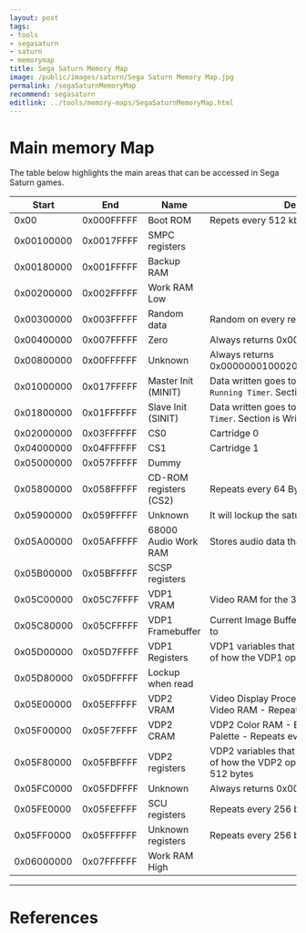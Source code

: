 ```yaml
---
layout: post
tags: 
- tools
- segasaturn
- saturn
- memorymap
title: Sega Saturn Memory Map
image: /public/images/saturn/Sega Saturn Memory Map.jpg
permalink: /segaSaturnMemoryMap
recommend: segasaturn
editlink: ../tools/memory-maps/SegaSaturnMemoryMap.html
---
```


# Main memory Map
The table below highlights the main areas that can be accessed in Sega Saturn games.

Start | End | Name | Description
---|---|---|---
0x00 | 0x000FFFFF | Boot ROM | Repets every 512 kb
0x00100000 | 0x0017FFFF |	SMPC registers | 
0x00180000 | 0x001FFFFF | Backup RAM | 
0x00200000 | 0x002FFFFF | Work RAM Low | 
0x00300000 | 0x003FFFFF | Random data | Random on every read (mostly 0x00)
0x00400000 | 0x007FFFFF | Zero |  Always returns 0x0000
0x00800000 | 0x00FFFFFF | Unknown |  Always returns 0x00000001000200030004000500060007
0x01000000 | 0x017FFFFF | Master Init (MINIT) |  Data written goes to Master SH-2 `Free Running Timer`. Section is Write Only.
0x01800000 | 0x01FFFFFF | Slave Init (SINIT) | Data written goes to Slave SH-2 `Free Running Timer`. Section is Write Only.
0x02000000 | 0x03FFFFFF | CS0 | Cartridge 0
0x04000000 | 0x04FFFFFF | CS1 | Cartridge 1
0x05000000 | 0x057FFFFF | Dummy | 
0x05800000 | 0x058FFFFF | CD-ROM registers (CS2) | Repeats every 64 Bytes 
0x05900000 | 0x059FFFFF | Unknown | It will lockup the saturn when read
0x05A00000 | 0x05AFFFFF | 68000 Audio Work RAM | Stores audio data that will be played
0x05B00000 | 0x05BFFFFF | SCSP registers | 
0x05C00000 | 0x05C7FFFF | VDP1 VRAM | Video RAM for the 3D VDP1
0x05C80000 | 0x05CFFFFF | VDP1 Framebuffer | Current Image Buffer for the VDP1 to render to
0x05D00000 | 0x05D7FFFF | VDP1 Registers | VDP1 variables that change the functionality of how the VDP1 operates
0x05D80000 | 0x05DFFFFF | Lockup when read | 
0x05E00000 | 0x05EFFFFF | VDP2 VRAM | Video Display Processor 2 (Background) Video RAM - Repeats every 512 kb
0x05F00000 | 0x05F7FFFF | VDP2 CRAM | VDP2 Color RAM - Basically the background Palette - Repeats every 4kb
0x05F80000 | 0x05FBFFFF | VDP2 registers | VDP2 variables that change the functionality of how the VDP2 operates - Repeats every 512 bytes
0x05FC0000 | 0x05FDFFFF | Unknown | Always returns 0x000E0000
0x05FE0000 | 0x05FEFFFF | SCU registers | Repeats every 256 bytes
0x05FF0000 | 0x05FFFFFF | Unknown registers | Repeats every 256 bytes
0x06000000 | 0x07FFFFFF | Work RAM High | 

<script src="/public/js/badger-accordion.min.js" />


    <dl class="badger-accordion js-badger-accordion">
        <dt class="badger-accordion__header">
            <button class="badger-accordion__trigger js-badger-accordion-header">
                <h1 class="badger-accordion__trigger-title">
                    Boot ROM
                </h1>
                <div class="badger-accordion__trigger-icon">
                </div>
            </button>
        </dt>
        <dd class="badger-accordion__panel js-badger-accordion-panel">
            <div class="badger-accordion__panel-inner text-module js-badger-accordion-panel-inner">
                <p>The Boot ROM is...</p>
            </div>
        </dd>
        <dt class="badger-accordion__header">
            <button class="badger-accordion__trigger js-badger-accordion-header">
                <div class="badger-accordion__trigger-title">
                   SMPC registers
                </div>
                <div class="badger-accordion__trigger-icon">
                </div>
            </button>
        </dt>
        <dd class="badger-accordion__panel js-badger-accordion-panel">
            <div class="badger-accordion__panel-inner text-module js-badger-accordion-panel-inner">
                <p>SMPC</p>
            </div>
        </dd>
        <dt class="badger-accordion__header">
            <button class="badger-accordion__trigger js-badger-accordion-header">
                <div class="badger-accordion__trigger-title">
                    Backup RAM
                </div>
                <div class="badger-accordion__trigger-icon">
                </div>
            </button>
        </dt>
        <dd class="badger-accordion__panel js-badger-accordion-panel">
            <div class="badger-accordion__panel-inner text-module js-badger-accordion-panel-inner">
                <p>Backup ram..</p>
            </div>
        </dd>
    </dl>

<script>
var accordionDomNode = document.querySelector('.js-badger-accordion');
var accordion = new BadgerAccordion(accordionDomNode); 
</script>

---
# References
[^1]: [SH-2CPU - Yabause](https://wiki.yabause.org/index.php5?title=SH-2CPU)
